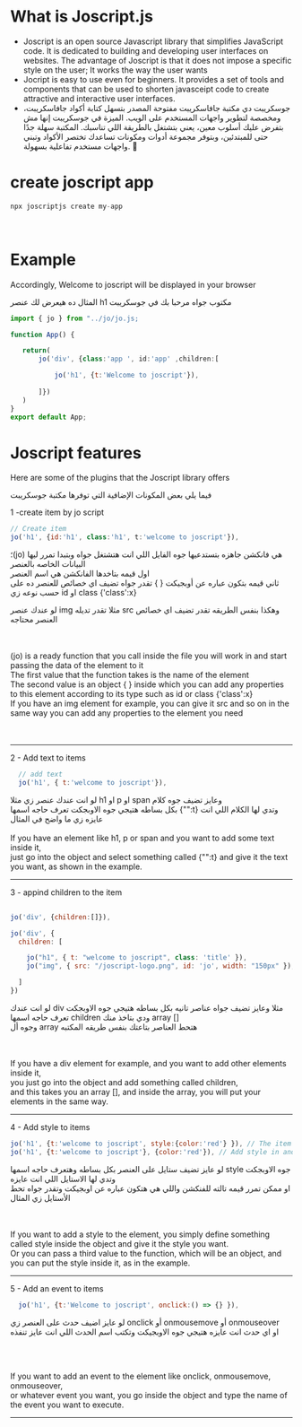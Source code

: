 
<h1>What is Joscript.js</h1>

<ul>
<li>
 Joscript is an open source Javascript library that simplifies JavaScript code. It is dedicated to building and developing user interfaces on websites. The advantage of Joscript is that it does not impose a   
    specific style on the user; It works the way the user wants
</li>
<li>Jocript is easy to use even for beginners. It provides a set of tools and components that can be used to shorten javasceipt code to create attractive and interactive user interfaces.</li>

 <li>جوسكريبت دي مكتبة جافاسكريبت مفتوحة المصدر بتسهل كتابة أكواد جافاسكريبت، ومخصصة لتطوير واجهات المستخدم على الويب. الميزة في جوسكريبت إنها مش بتفرض عليك أسلوب معين، يعني بتشتغل بالطريقة اللي تناسبك.
المكتبة سهلة جدًا حتى للمبتدئين، وبتوفر مجموعة أدوات ومكونات تساعدك تختصر الأكواد وتبني واجهات مستخدم تفاعلية بسهولة. 🚀
</li>
</ul>

<h1>create joscript app</h1>

```jsx
npx joscriptjs create my-app
```
<br>
 <h1>Example</h1>
 <p>Accordingly, Welcome to joscript will be displayed in your browser</p>
 <p>المثال ده هيعرض لك عنصر h1  مكتوب جواه مرحبا بك في جوسكريبت</p>
 
 ```jsx
import { jo } from "../jo/jo.js;

function App() {

    return(
        jo('div', {class:'app ', id:'app' ,children:[

            jo('h1', {t:'Welcome to joscript'}),
           
        ]})
    )
}
export default App;
 ```

 <h1>Joscript features</h1>
 <p>Here are some of the plugins that the Joscript library offers </p>
 <p>فيما يلي بعض المكونات الإضافية التي توفرها مكتبة جوسكريبت </p>
 <div>
  <p>1 -create item by jo script</p>
  
  ```jsx
  // Create item
  jo('h1', {id:'h1', class:'h1', t:'welcome to joscript'}),
  ```
 </div>

<div>
 ؛(jo) هي فانكشن جاهزه بتستدعيها جوه الفايل اللي انت هتشتغل جواه وبتبدا تمرر ليها البيانات الخاصه بالعنصر
 <br>
اول قيمه بتاخدها الفانكشن هي اسم العنصر
 <br>
 ثاني قيمه بتكون عباره عن أوبجيكت { } تقدر جواه تضيف اي خصائص للعنصر ده على حسب نوعه زي   id او class {'class':x}
 
 لو عندك عنصر img مثلا تقدر تديله src وهكذا بنفس الطريقه تقدر تضيف اي خصائص  العنصر محتاجه
</div>
<br>
<br>
(jo) is a ready function that you call inside the file you will work in and start passing the data of the element to it
<br>
The first value that the function takes is the name of the element
<br>
The second value is an object { } inside which you can add any properties to this element according to its type such as id or class {'class':x}
<br>
If you have an img element for example, you can give it src and so on in the same way you can add any properties to the element you need


<br>
<br>
<br>
<hr>

<p> 2 - Add text to items</p>

```jsx
  // add text 
  jo('h1', { t:'welcome to joscript'}),
  ```

  <div>
   لو انت عندك عنصر زي مثلا h1  او p  او span وعايز تضيف جوه كلام 
   <br>
   بكل بساطه هتيجي جوه الاوبجكت تعرف حاجه اسمها  {"":t}  وتدي لها الكلام اللي انت عايزه زي ما واضح في المثال
   <br>
   <br>
   If you have an element like h1, p or span and you want to add some text inside it,
   <br>
   just go into the object and select something called {"":t} and give it the text you want, as shown in the example.
   <br>
   
  </div>

<hr>



<p> 3 - appind children to the item</p>

```jsx
  
jo('div', {children:[]}),

jo('div', {
  children: [

    jo("h1", { t: "welcome to joscript", class: 'title' }),
    jo("img", { src: "/joscript-logo.png", id: 'jo', width: "150px" }),

  ]
})


  ```

  <div>
  لو انت عندك div مثلا وعايز تضيف جواه عناصر تانيه بكل بساطه هتيجي جوه الاوبجكت تعرف حاجه اسمها children ودي بتاخذ منك array  []
   <br>
  وجوه أل array هتحط العناصر بتاعتك بنفس طريقه المكتبه
   <br>
   <br>
   <br>

   If you have a div element for example, and you want to add other elements inside it,
   <br>
   you just go into the object and add something called children,
   <br>
   and this takes you an array [], and inside the array, you will put your elements in the same way.
   
  </div>

<hr>

 <div>
 <p> 4 - Add style to items</p>
  
  ```jsx
  jo('h1', {t:'welcome to joscript', style:{color:'red'} }), // The item will be given a red color
  jo('h1', {t:'welcome to joscript'}, {color:'red'}), // Add style in another way
  ```
 </div>

 لو عايز تضيف ستايل على العنصر بكل بساطه وهتعرف حاجه اسمها style جوه الاوبجكت وتدي لها الاستايل اللي انت عايزه
 <br>
 او ممكن تمرر قيمه تالته للفنكشن واللي هي هتكون عباره عن اوبجيكت وتقدر جواه تحط الأستايل زي المثال

  <div>
   <br>
 <br>
 If you want to add a style to the element, you simply define something called style inside the object and give it the style you want.
   <br>
Or you can pass a third value to the function, which will be an object, and you can put the style inside it, as in the example.


<hr>
   
  <p>5 - Add an event to items</p>
  
  ```jsx
    jo('h1', {t:'Welcome to joscript', onclick:() => {} }),
  ```

لو عايز اضيف حدث على العنصر زي onclick أو onmousemove أو onmouseover
<br>
او اي حدث انت عايزه هتيجي جوه الاوبجيكت وتكتب اسم الحدث اللي انت عايز تنفذه 

 </div>
<br>
<br>

 If you want to add an event to the element like onclick, onmousemove, onmouseover, 
<br>
 or whatever event you want, you go inside the object and type the name of the event you want to execute.
 
<hr>
 

